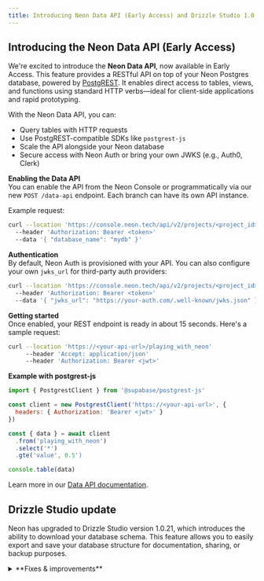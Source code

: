 ```yaml
---
title: Introducing Neon Data API (Early Access) and Drizzle Studio 1.0.21 update
---
```


## Introducing the Neon Data API (Early Access)

We're excited to introduce the **Neon Data API**, now available in Early Access. This feature provides a RESTful API on top of your Neon Postgres database, powered by [PostgREST](https://postgrest.org). It enables direct access to tables, views, and functions using standard HTTP verbs—ideal for client-side applications and rapid prototyping.

With the Neon Data API, you can:

- Query tables with HTTP requests  
- Use PostgREST-compatible SDKs like `postgrest-js`  
- Scale the API alongside your Neon database  
- Secure access with Neon Auth or bring your own JWKS (e.g., Auth0, Clerk)

**Enabling the Data API**  
You can enable the API from the Neon Console or programmatically via our new `POST /data-api` endpoint. Each branch can have its own API instance.

Example request:

```bash
curl --location 'https://console.neon.tech/api/v2/projects/<project_id>/branches/<branch_id>/data-api'  
  --header 'Authorization: Bearer <token>'  
  --data '{ "database_name": "mydb" }'
```

**Authentication**  
By default, Neon Auth is provisioned with your API. You can also configure your own `jwks_url` for third-party auth providers:

```bash
curl --location 'https://console.neon.tech/api/v2/projects/<project_id>/branches/<branch_id>/data-api'  
  --header 'Authorization: Bearer <token>'  
  --data '{ "jwks_url": "https://your-auth.com/.well-known/jwks.json" }'
```

**Getting started**  
Once enabled, your REST endpoint is ready in about 15 seconds. Here's a sample request:

```bash
curl --location 'https://<your-api-url>/playing_with_neon'  
     --header 'Accept: application/json'  
     --header 'Authorization: Bearer <jwt>'
```

**Example with postgrest-js**  

```javascript
import { PostgrestClient } from '@supabase/postgrest-js'

const client = new PostgrestClient('https://<your-api-url>', {
  headers: { Authorization: 'Bearer <jwt>' }
})

const { data } = await client  
  .from('playing_with_neon')  
  .select('*')  
  .gte('value', 0.5')

console.table(data)
```

Learn more in our [Data API documentation](/docs/guides/data-api).

## Drizzle Studio update

Neon has upgraded to Drizzle Studio version 1.0.21, which introduces the ability to download your database schema. This feature allows you to easily export and save your database structure for documentation, sharing, or backup purposes.

<details>

<summary>**Fixes & improvements**</summary>

- **Neon Console**

  - Various UI improvements and bug fixes

- **Neon API**

  - Performance optimizations for API endpoints

- **Neon CLI**

  - Documentation updates and minor improvements

- **Drizzle Studio update**

  - Upgraded to Drizzle Studio version 1.0.21
  - Added support for downloading database schema
  - For details about the latest Drizzle Studio updates, see the [Neon Drizzle Studio Integration Changelog](https://github.com/neondatabase/neon-drizzle-studio-changelog/blob/main/CHANGELOG.md).

</details>
